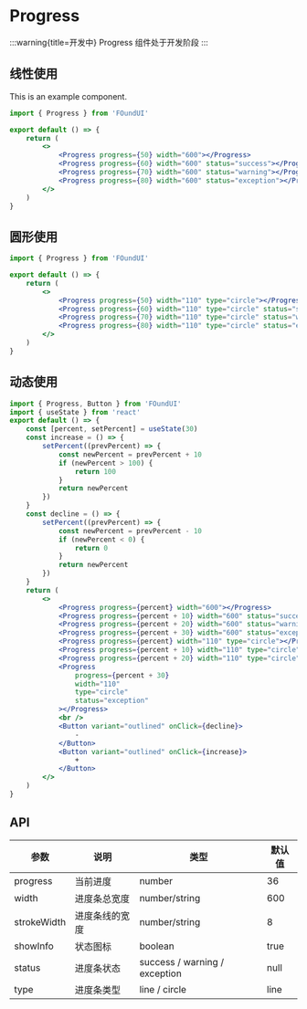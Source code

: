 # Progress

:::warning{title=开发中}
Progress 组件处于开发阶段
:::

## 线性使用

This is an example component.

```jsx
import { Progress } from 'FOundUI'

export default () => {
    return (
        <>
            <Progress progress={50} width="600"></Progress>
            <Progress progress={60} width="600" status="success"></Progress>
            <Progress progress={70} width="600" status="warning"></Progress>
            <Progress progress={80} width="600" status="exception"></Progress>
        </>
    )
}
```

## 圆形使用

```jsx
import { Progress } from 'FOundUI'

export default () => {
    return (
        <>
            <Progress progress={50} width="110" type="circle"></Progress>
            <Progress progress={60} width="110" type="circle" status="success"></Progress>
            <Progress progress={70} width="110" type="circle" status="warning"></Progress>
            <Progress progress={80} width="110" type="circle" status="exception"></Progress>
        </>
    )
}
```

## 动态使用

```jsx
import { Progress, Button } from 'FOundUI'
import { useState } from 'react'
export default () => {
    const [percent, setPercent] = useState(30)
    const increase = () => {
        setPercent((prevPercent) => {
            const newPercent = prevPercent + 10
            if (newPercent > 100) {
                return 100
            }
            return newPercent
        })
    }
    const decline = () => {
        setPercent((prevPercent) => {
            const newPercent = prevPercent - 10
            if (newPercent < 0) {
                return 0
            }
            return newPercent
        })
    }
    return (
        <>
            <Progress progress={percent} width="600"></Progress>
            <Progress progress={percent + 10} width="600" status="success"></Progress>
            <Progress progress={percent + 20} width="600" status="warning"></Progress>
            <Progress progress={percent + 30} width="600" status="exception"></Progress>
            <Progress progress={percent} width="110" type="circle"></Progress>
            <Progress progress={percent + 10} width="110" type="circle" status="success"></Progress>
            <Progress progress={percent + 20} width="110" type="circle" status="warning"></Progress>
            <Progress
                progress={percent + 30}
                width="110"
                type="circle"
                status="exception"
            ></Progress>
            <br />
            <Button variant="outlined" onClick={decline}>
                -
            </Button>
            <Button variant="outlined" onClick={increase}>
                +
            </Button>
        </>
    )
}
```

## API

| 参数        | 说明           | 类型                          | 默认值 |
| ----------- | -------------- | ----------------------------- | ------ |
| progress    | 当前进度       | number                        | 36     |
| width       | 进度条总宽度   | number/string                 | 600    |
| strokeWidth | 进度条线的宽度 | number/string                 | 8      |
| showInfo    | 状态图标       | boolean                       | true   |
| status      | 进度条状态     | success / warning / exception | null   |
| type        | 进度条类型     | line / circle                 | line   |
